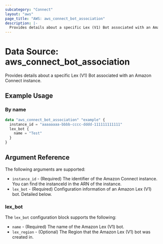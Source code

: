```yaml
---
subcategory: "Connect"
layout: "aws"
page_title: "AWS: aws_connect_bot_association"
description: |-
  Provides details about a specific Lex (V1) Bot associated with an Amazon Connect instance
---
```


# Data Source: aws_connect_bot_association

Provides details about a specific Lex (V1) Bot associated with an Amazon Connect instance.

## Example Usage

### By name

```terraform
data "aws_connect_bot_association" "example" {
  instance_id = "aaaaaaaa-bbbb-cccc-dddd-111111111111"
  lex_bot {
    name = "Test"
  }
}
```

## Argument Reference

The following arguments are supported:

* `instance_id` - (Required) The identifier of the Amazon Connect instance. You can find the instanceId in the ARN of the instance.
* `lex_bot` - (Required) Configuration information of an Amazon Lex (V1) bot. Detailed below.

### lex_bot

The `lex_bot` configuration block supports the following:

* `name` - (Required) The name of the Amazon Lex (V1) bot.
* `lex_region` - (Optional) The Region that the Amazon Lex (V1) bot was created in.
